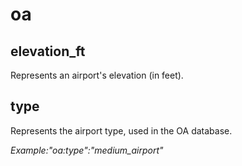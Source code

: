 # oa

## elevation_ft

Represents an airport's elevation (in feet).

## type

Represents the airport type, used in the OA database.

_Example:"oa:type":"medium\_airport"_
